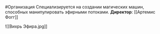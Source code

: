 #Организация Специализируется на создании магических машин, способных манипулировать эфирными потоками.
**Директор**: [[Артемис Фогг]]



![[Вихрь Эфира.jpg]]